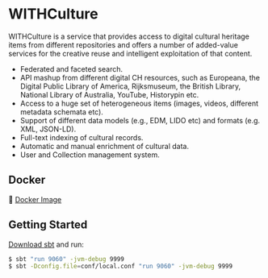 # WITHCulture

WITHCulture is a service that provides access to digital cultural heritage items from different repositories
and offers a number of added-value services for the creative reuse and intelligent exploitation of that content.


* Federated and faceted search.
* API mashup from different digital CH resources, such as Europeana, the Digital Public Library of America, Rijksmuseum, the British Library, National Library of Australia, YouTube, Historypin etc.
* Access to a huge set of heterogeneous items (images, videos, different metadata schemata etc).
* Support of different data models (e.g., EDM, LIDO etc) and formats (e.g. XML, JSON-LD).
* Full-text indexing of cultural records.
* Automatic and manual enrichment of cultural data.
* User and Collection management system.

## Docker

🐳 [Docker Image](https://hub.docker.com/repository/docker/ailslab/crowdheritage-backend/general)

## Getting Started

[Download sbt](https://www.scala-sbt.org/download.html) and run:

```bash
$ sbt "run 9060" -jvm-debug 9999
$ sbt -Dconfig.file=conf/local.conf "run 9060" -jvm-debug 9999
```
